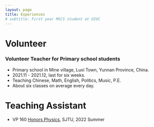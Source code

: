 ```yaml
---
layout: page
title: Experiences
# subtitle: First year MSCS student at UIUC
---
```


# Volunteer
### Volunteer Teacher for Primary school students
- Primary school in Mine village, Luxi Town, Yunnan Province, China.
- 2021.11 - 2021.12, last for six weeks.
- Teaching Chinese, Math, English, Politics, Music, P.E.
- About six classes on average every day.

# Teaching Assistant
- VP 160 [Honors Physics](https://www.ji.sjtu.edu.cn/wp-content/uploads/formidable/15/Standard-Course-Profile-Form-Vp1601.pdf), SJTU, 2022 Summer